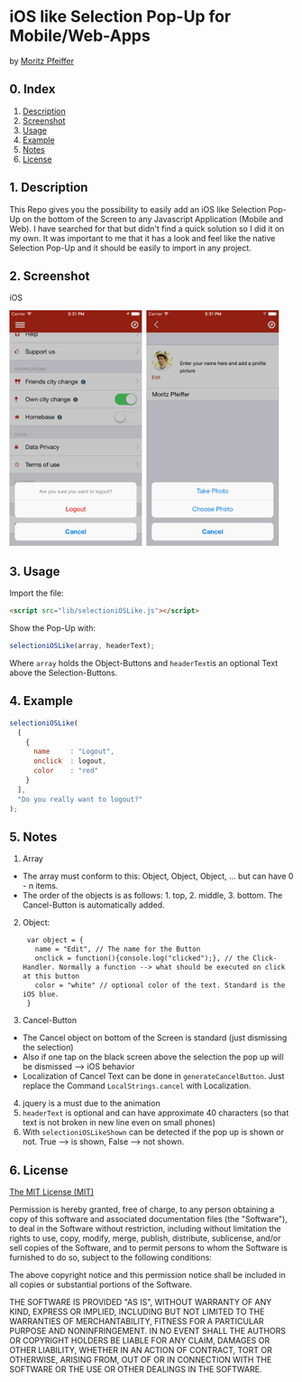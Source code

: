 # iOS like Selection Pop-Up for Mobile/Web-Apps
by [Moritz Pfeiffer](https://www.xing.com/profile/Moritz_Pfeiffer9)

## 0. Index

1. [Description](#1-description)
2. [Screenshot](#2-screenshot)
3. [Usage](#3-usage)
4. [Example](#4-example)
5. [Notes](#5-notes)
6. [License](#6-license)

## 1. Description

This Repo gives you the possibility to easily add an iOS like Selection Pop-Up on the bottom of the Screen to any Javascript Application (Mobile and Web).
I have searched for that but didn't find a quick solution so I did it on my own. It was important to me that it has a look and feel like the native Selection Pop-Up and it should be easily to import in any project.

## 2. Screenshot

 iOS

<img src="https://raw.githubusercontent.com/Mojo90/selection-ios-like/master/screenshots/iOS1.png" width="235" height="417"/>&nbsp;
<img src="https://raw.githubusercontent.com/Mojo90/selection-ios-like/master/screenshots/iOS2.png" width="235" height="417"/>&nbsp;

## 3. Usage

Import the file:
```html
<script src="lib/selectioniOSLike.js"></script>
```
Show the Pop-Up with:
```javascript
selectioniOSLike(array, headerText);
```
Where `array` holds the Object-Buttons and `headerText`is an optional Text above the Selection-Buttons.

## 4. Example

```javascript
selectioniOSLike(
  [
    {
      name     : "Logout",
      onclick  : logout,
      color    : "red"
    }
  ], 
  "Do you really want to logout?"
);
```

## 5. Notes

1. Array
  - The array must conform to this: Object, Object, Object, ... but can have 0 - n items.
  - The order of the objects is as follows: 1. top, 2. middle, 3. bottom. The Cancel-Button is automatically added.
2. Object:

        var object = {
          name = "Edit", // The name for the Button
          onclick = function(){console.log("clicked");}, // the Click-Handler. Normally a function --> what should be executed on click at this button
          color = "white" // optional color of the text. Standard is the iOS blue.
        }
3. Cancel-Button
  - The Cancel object on bottom of the Screen is standard (just dismissing the selection)
  - Also if one tap on the black screen above the selection the pop up will be dismissed --> iOS behavior
  - Localization of Cancel Text can be done in `generateCancelButton`. Just replace the Command `LocalStrings.cancel` with Localization.
4. jquery is a must due to the animation
5. `headerText` is optional and can have approximate 40 characters (so that text is not broken in new line even on small phones)
6. With `selectioniOSLikeShown` can be detected if the pop up is shown or not. True --> is shown, False --> not shown.

## 6. License

[The MIT License (MIT)](http://www.opensource.org/licenses/mit-license.html)

Permission is hereby granted, free of charge, to any person obtaining a copy
of this software and associated documentation files (the "Software"), to deal
in the Software without restriction, including without limitation the rights
to use, copy, modify, merge, publish, distribute, sublicense, and/or sell
copies of the Software, and to permit persons to whom the Software is
furnished to do so, subject to the following conditions:

The above copyright notice and this permission notice shall be included in
all copies or substantial portions of the Software.

THE SOFTWARE IS PROVIDED "AS IS", WITHOUT WARRANTY OF ANY KIND, EXPRESS OR
IMPLIED, INCLUDING BUT NOT LIMITED TO THE WARRANTIES OF MERCHANTABILITY,
FITNESS FOR A PARTICULAR PURPOSE AND NONINFRINGEMENT. IN NO EVENT SHALL THE
AUTHORS OR COPYRIGHT HOLDERS BE LIABLE FOR ANY CLAIM, DAMAGES OR OTHER
LIABILITY, WHETHER IN AN ACTION OF CONTRACT, TORT OR OTHERWISE, ARISING FROM,
OUT OF OR IN CONNECTION WITH THE SOFTWARE OR THE USE OR OTHER DEALINGS IN
THE SOFTWARE.
